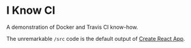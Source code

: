 # I Know CI

A demonstration of Docker and Travis CI know-how.

The unremarkable `/src` code is the default output of [Create React App](https://github.com/facebook/create-react-app).